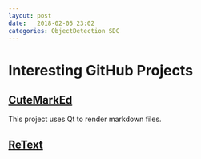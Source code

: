 ```yaml
---
layout: post
date:   2018-02-05 23:02
categories: ObjectDetection SDC
---
```


# Interesting GitHub Projects

## [CuteMarkEd](https://github.com/cloose/CuteMarkEd)

This project uses Qt to render markdown files.

## [ReText](https://github.com/retext-project/retext/tree/master/ReText)

